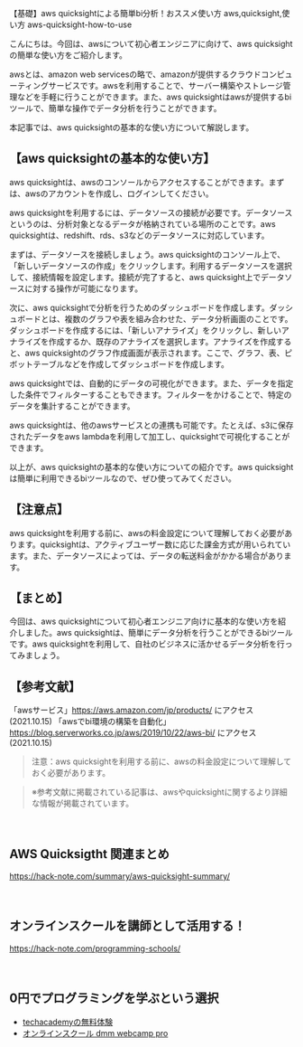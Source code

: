 【基礎】aws quicksightによる簡単bi分析！おススメ使い方
aws,quicksight,使い方
aws-quicksight-how-to-use

こんにちは。今回は、awsについて初心者エンジニアに向けて、aws quicksightの簡単な使い方をご紹介します。

awsとは、amazon web servicesの略で、amazonが提供するクラウドコンピューティングサービスです。awsを利用することで、サーバー構築やストレージ管理などを手軽に行うことができます。また、aws quicksightはawsが提供するbiツールで、簡単な操作でデータ分析を行うことができます。

本記事では、aws quicksightの基本的な使い方について解説します。

## 【aws quicksightの基本的な使い方】

aws quicksightは、awsのコンソールからアクセスすることができます。まずは、awsのアカウントを作成し、ログインしてください。

aws quicksightを利用するには、データソースの接続が必要です。データソースというのは、分析対象となるデータが格納されている場所のことです。aws quicksightは、redshift、rds、s3などのデータソースに対応しています。

まずは、データソースを接続しましょう。aws quicksightのコンソール上で、「新しいデータソースの作成」をクリックします。利用するデータソースを選択して、接続情報を設定します。接続が完了すると、aws quicksight上でデータソースに対する操作が可能になります。

次に、aws quicksightで分析を行うためのダッシュボードを作成します。ダッシュボードとは、複数のグラフや表を組み合わせた、データ分析画面のことです。ダッシュボードを作成するには、「新しいアナライズ」をクリックし、新しいアナライズを作成するか、既存のアナライズを選択します。アナライズを作成すると、aws quicksightのグラフ作成画面が表示されます。ここで、グラフ、表、ピボットテーブルなどを作成してダッシュボードを作成します。

aws quicksightでは、自動的にデータの可視化ができます。また、データを指定した条件でフィルターすることもできます。フィルターをかけることで、特定のデータを集計することができます。

aws quicksightは、他のawsサービスとの連携も可能です。たとえば、s3に保存されたデータをaws lambdaを利用して加工し、quicksightで可視化することができます。

以上が、aws quicksightの基本的な使い方についての紹介です。aws quicksightは簡単に利用できるbiツールなので、ぜひ使ってみてください。

## 【注意点】

aws quicksightを利用する前に、awsの料金設定について理解しておく必要があります。quicksightは、アクティブユーザー数に応じた課金方式が用いられています。また、データソースによっては、データの転送料金がかかる場合があります。

## 【まとめ】

今回は、aws quicksightについて初心者エンジニア向けに基本的な使い方を紹介しました。aws quicksightは、簡単にデータ分析を行うことができるbiツールです。aws quicksightを利用して、自社のビジネスに活かせるデータ分析を行ってみましょう。

## 【参考文献】

「awsサービス」https://aws.amazon.com/jp/products/ にアクセス (2021.10.15)
「awsでbi環境の構築を自動化」https://blog.serverworks.co.jp/aws/2019/10/22/aws-bi/ にアクセス (2021.10.15) 

>注意：aws quicksightを利用する前に、awsの料金設定について理解しておく必要があります。

>※参考文献に掲載されている記事は、awsやquicksightに関するより詳細な情報が掲載されています。

　

## AWS Quicksigtht 関連まとめ
https://hack-note.com/summary/aws-quicksight-summary/

　

## オンラインスクールを講師として活用する！
https://hack-note.com/programming-schools/

　

## 0円でプログラミングを学ぶという選択
- [techacademyの無料体験](//af.moshimo.com/af/c/click?a_id=2612475&amp;p_id=1555&amp;pc_id=2816&amp;pl_id=22706&amp;url=https%3a%2f%2ftechacademy.jp%2fhtmlcss-trial%3futm_source%3dmoshimo%26utm_medium%3daffiliate%26utm_campaign%3dtextad)
- [オンラインスクール dmm webcamp pro](//af.moshimo.com/af/c/click?a_id=2612482&amp;p_id=1363&amp;pc_id=2297&amp;pl_id=39999&amp;guid=on)

